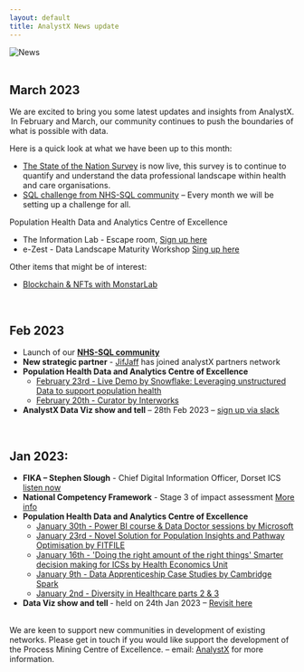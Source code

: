 ```yaml
--- 
layout: default
title: AnalystX News update
---
```


<div class="nhsuk-grid-row">
	    <div class="nhsuk-grid-column-full">
	        <div class="nhsuk-card">
	            <img alt="News" class="nhsuk-card__img" src="assets/img/news1.png" />
	        </div>
	    </div>  
<br/>
<h2>March 2023</h2>
	<p>We are excited to bring you some latest updates and insights from AnalystX.  In February and March, our community continues to push the boundaries of what is possible with data. </p>
	<p>Here is a quick look at what we have been up to this month:</p>
	<ul>
	<li><a href="https://www.engage.england.nhs.uk/survey/bcc1f396/">The State of the Nation Survey</a> is now live, this survey is to continue to quantify and understand the data professional landscape within health and care organisations.</li>
	<li><a href="https://sql-community.analystx.uk/">SQL challenge from NHS-SQL community</a> – Every month we will be setting up a challenge for all.</li>
	</ul>
<p>Population Health Data and Analytics Centre of Excellence</p>
	<ul>
	<li>The Information Lab - Escape room, <a href="https://future.nhs.uk/DataAnalytics/view?objectID=28819536">Sign up here</a></li>
	<li>e-Zest - Data Landscape Maturity Workshop <a href="https://future.nhs.uk/DataAnalytics/view?objectID=28819536">Sing up here</a></li>
	</ul>

<p>Other items that might be of interest:</p>
	<ul>
		<li><a href="https://youtu.be/DAzY78z8fns">Blockchain & NFTs with MonstarLab</a></li>
	</ul>
<br/> 
	

<h2>Feb 2023</h2>
<ul>
	<li>Launch of our <a href="https://sql-community.analystx.uk/"><b>NHS-SQL community</b></a></li> 
	<li><b>New strategic partner</b> -  <a href="https://jifjaff.co.uk/">JifJaff</a> has joined analystX partners network 
  <li><b>Population Health Data and Analytics Centre of Excellence</b>
  <ul>
    <li><a href="https://www.snowflake.com/webinar/live-demo-leveraging-unstructured-data-to-support-population-health/">February 23rd - Live Demo by Snowflake: Leveraging unstructured Data to support population health</a></li>
    <li><a href="https://future.nhs.uk/DataAnalytics/view?objectId=157701349#157701349">February 20th - Curator by Interworks</a></li>
	  </ul>
	</li>
<li><b>AnalystX Data Viz show and tell</b> – 28th Feb 2023 – <a href="https://data-viz.analystx.uk">sign up via slack</a></li>
</ul>

<br/>
	

<h2>Jan 2023:</h2>
<ul>
  <li><b>FIKA – Stephen Slough</b> -  Chief Digital Information Officer, Dorset ICS <a href="https://open.spotify.com/episode/2DVfIjISglcbuI0xtYvWCi?si=34c6a8667cf94df9&nd=1">listen now</a></li>
  <li><b>National Competency Framework</b> - Stage 3 of impact assessment <a href="https://future.nhs.uk/connect.ti/DataAnalytics/view?objectID=3131121"> More info</a></li>
  <li><b>Population Health Data and Analytics Centre of Excellence</b>
  <ul>
    <li><a href="https://future.nhs.uk/DataAnalytics/view?objectID=41254192">January 30th - Power BI course & Data Doctor sessions by Microsoft</a></li>
    <li><a href="https://future.nhs.uk/DataAnalytics/view?objectID=41074640">January 23rd - Novel Solution for Population Insights and Pathway Optimisation by FITFILE</a></li>
    <li><a href="https://future.nhs.uk/DataAnalytics/view?objectID=40691984">January 16th - 'Doing the right amount of the right things' Smarter decision making for ICSs by Health Economics Unit</a></li>
    <li><a href="https://future.nhs.uk/DataAnalytics/view?objectID=40691984">January 9th - Data Apprenticeship Case Studies by Cambridge Spark</a></li>
    <li><a href="https://future.nhs.uk/DataAnalytics/view?objectID=40536496">January 2nd - Diversity in Healthcare parts 2 & 3</a></li>
	  </ul>
	</li>
	<li><b>Data Viz show and tell </b> - held on 24th Jan 2023 – <a href="https://gbr01.safelinks.protection.outlook.com/?url=https%3A%2F%2Fnhsdataviz.slack.com%2Farchives%2FC030AT8823V%2Fp1673970437715139&data=05%7C01%7Calex.cheung1%40nhs.net%7Cf85d17e86cc04e68d5fa08db0ac01d56%7C37c354b285b047f5b22207b48d774ee3%7C0%7C0%7C638115592462843628%7CUnknown%7CTWFpbGZsb3d8eyJWIjoiMC4wLjAwMDAiLCJQIjoiV2luMzIiLCJBTiI6Ik1haWwiLCJXVCI6Mn0%3D%7C3000%7C%7C%7C&sdata=EhgMuOer9fvjcbBmxzcQh9s%2B7Bs3xnp3bm9WWqwBZ08%3D&reserved=0"> Revisit here</a></li>
	</ul>





<br/>
We are keen to support new communities in development of existing networks. Please get in touch if you would like support the development of the Process Mining Centre of Excellence.
	– email: <a href="mailto:england.analystX@nhs.net">AnalystX</a> for more information.



